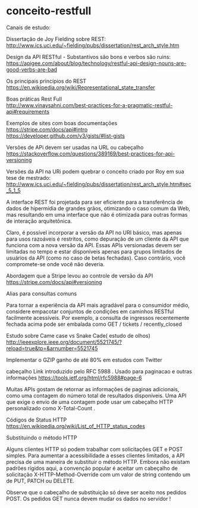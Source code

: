 # conceito-restfull

Canais de estudo:

Dissertação de Joy Fielding sobre REST: </br>
http://www.ics.uci.edu/~fielding/pubs/dissertation/rest_arch_style.htm

Design da API RESTful - Substantivos são bons e verbos são ruins: </br>
https://apigee.com/about/blog/technology/restful-api-design-nouns-are-good-verbs-are-bad

Os principais princípios do REST </br>
https://en.wikipedia.org/wiki/Representational_state_transfer

Boas práticas Rest Full </br>
http://www.vinaysahni.com/best-practices-for-a-pragmatic-restful-api#requirements
</br>

Exemplos de sites com boas documentações</br>
https://stripe.com/docs/api#intro</br>
https://developer.github.com/v3/gists/#list-gists

Versões de APi devem ser usadas na URL ou cabeçalho</br>
https://stackoverflow.com/questions/389169/best-practices-for-api-versioning

Versões da API na URi podem quebrar o conceito criado por Roy em sua tese de mestrado:</br>
http://www.ics.uci.edu/~fielding/pubs/dissertation/rest_arch_style.htm#sec_5_1_5

A interface REST foi projetada para ser eficiente para a transferência de dados de hipermídia de grandes grãos, otimizando o caso comum da Web, mas resultando em uma interface que não é otimizada para outras formas de interação arquitetônica.</br>

Claro, é possível incorporar a versão da API no URI básico, mas apenas para usos razoáveis é restritos, como depuração de um cliente da API que funciona com a nova versão da API. Essas APIs versionadas devem ser limitadas no tempo e estar disponíveis apenas para grupos limitados de usuários da API (como no caso de betas fechadas). Caso contrário, você compromete-se onde você não deveria.</br>

Abordagem que a Stripe levou ao controle de versão da API </br>
https://stripe.com/docs/api#versioning

Alias para consultas comuns </br>

Para tornar a experiência da API mais agradável para o consumidor médio, considere empacotar conjuntos de condições em caminhos RESTful facilmente acessíveis. Por exemplo, a consulta de ingressos recentemente fechada acima pode ser embalada como GET / tickets / recently_closed

Estudo sobre Came case vs Snake Cade( estudo de olhos)
http://ieeexplore.ieee.org/document/5521745/?reload=true&tp=&arnumber=5521745

Implementar o GZIP ganho de até 80% em estudos com Twitter

cabeçalho Link introduzido pelo RFC 5988 . Usado para paginacao e outras informações
https://tools.ietf.org/html/rfc5988#page-6

Muitas APIs gostam de retornar as informações de paginas adicionais, como uma contagem do número total de resultados disponíveis. Uma API que exige o envio de uma contagem pode usar um cabeçalho HTTP personalizado como X-Total-Count .

Códigos de Status HTTP
https://en.wikipedia.org/wiki/List_of_HTTP_status_codes

Substituindo o método HTTP

Alguns clientes HTTP só podem trabalhar com solicitações GET e POST simples. Para aumentar a acessibilidade a esses clientes limitados, a API precisa de uma maneira de substituir o método HTTP. Embora não existam padrões rígidos aqui, a convenção popular é aceitar um cabeçalho de solicitação X-HTTP-Method-Override com um valor de string contendo um de PUT, PATCH ou DELETE.

Observe que o cabeçalho de substituição só deve ser aceito nos pedidos POST. Os pedidos GET nunca devem mudar os dados no servidor !

